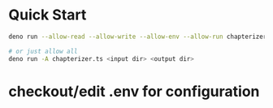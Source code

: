 #


# Quick Start
```bash
deno run --allow-read --allow-write --allow-env --allow-run chapterizer.ts <input dir> <output dir>

# or just allow all 
deno run -A chapterizer.ts <input dir> <output dir>
```

# checkout/edit .env for configuration